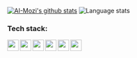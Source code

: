 



[![AI-Mozi's github stats](https://github-readme-stats.vercel.app/api/?username=AI-Mozi&show_icons=true&layout=compact&title_color=FFFFFF&icon_color=FFFFFF&text_color=FFFFFF&bg_color=0D1117)](https://github.com/anuraghazra/github-readme-stats)
![Language stats](https://github-readme-stats.vercel.app/api/top-langs/?username=AI-Mozi&layout=compact&title_color=FFFFFF&icon_color=FFFFFF&text_color=FFFFFF&bg_color=0D1117)


### Tech stack:

<img align="left" width="26px" height="26px" src="https://image.flaticon.com/icons/png/128/919/919842.png"/>
<img align="left" width="26px" height="26px" src="https://avatars.githubusercontent.com/u/4223"/>
<img align="left" width="26px" height="26px" src="https://wiki.postgresql.org/images/a/ac/PostgreSQL_logo.1color_white.120x120.png"/>
<img align="left" width="26px" src="https://infinapps.com/wp-content/uploads/2018/10/mongodb-logo-256x300.png" />
<img align="left" width="26px" src="https://upload.wikimedia.org/wikipedia/commons/thumb/9/99/Unofficial_JavaScript_logo_2.svg/1024px-Unofficial_JavaScript_logo_2.svg.png" />
<img align="left" width="26px" src="https://javamaster.it/wp-content/uploads/2020/06/Moby-logo1.png" />
<br>
<br>
